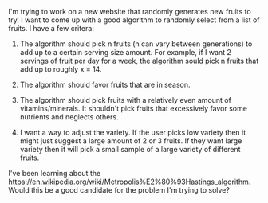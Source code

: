 I'm trying to work on a new website that randomly generates new fruits to try. I
want to come up with a good algorithm to randomly select from a list of fruits.
I have a few critera:

1. The algorithm should pick n fruits (n can vary between generations) to add up
   to a certain serving size amount. For example, if I want 2 servings of fruit
   per day for a week, the algorithm sould pick n fruits that add up to roughly
   x = 14.

2. The algorithm should favor fruits that are in season.

3. The algorithm should pick fruits with a relatively even amount of
   vitamins/minerals. It shouldn't pick fruits that excessively favor some
   nutrients and neglects others.

4. I want a way to adjust the variety. If the user picks low variety then it
   might just suggest a large amount of 2 or 3 fruits. If they want large
   variety then it will pick a small sample of a large variety of different
   fruits.

I've been learning about the
https://en.wikipedia.org/wiki/Metropolis%E2%80%93Hastings_algorithm. Would this
be a good candidate for the problem I'm trying to solve?
